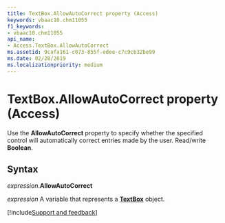 ```yaml
---
title: TextBox.AllowAutoCorrect property (Access)
keywords: vbaac10.chm11055
f1_keywords:
- vbaac10.chm11055
api_name:
- Access.TextBox.AllowAutoCorrect
ms.assetid: 9cafa161-c073-855f-edee-c7c9cb32be99
ms.date: 02/28/2019
ms.localizationpriority: medium
---
```



# TextBox.AllowAutoCorrect property (Access)

Use the **AllowAutoCorrect** property to specify whether the specified control will automatically correct entries made by the user. Read/write **Boolean**.


## Syntax

_expression_.**AllowAutoCorrect**

_expression_ A variable that represents a **[TextBox](Access.TextBox.md)** object.



[!include[Support and feedback](~/includes/feedback-boilerplate.md)]